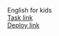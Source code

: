 English for kids  
[Task link](https://github.com/rolling-scopes-school/js-fe-course-en/blob/main/tasks/english-for-kids/english-for-kids.md)   
[Deploy link](https://nick-konstantinov.github.io/English-for-kids/task-2-english-for-kids/index.html)